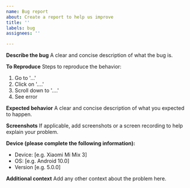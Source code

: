 ```yaml
---
name: Bug report
about: Create a report to help us improve
title: ''
labels: bug
assignees: ''

---
```


**Describe the bug**
A clear and concise description of what the bug is.

**To Reproduce**
Steps to reproduce the behavior:
1. Go to '...'
2. Click on '....'
3. Scroll down to '....'
4. See error

**Expected behavior**
A clear and concise description of what you expected to happen.

**Screenshots**
If applicable, add screenshots or a screen recording to help explain your problem.

**Device (please complete the following information):**
 - Device: [e.g. Xiaomi Mi Mix 3]
 - OS: [e.g. Android 10.0]
 - Version [e.g. 5.0.0]

**Additional context**
Add any other context about the problem here.
